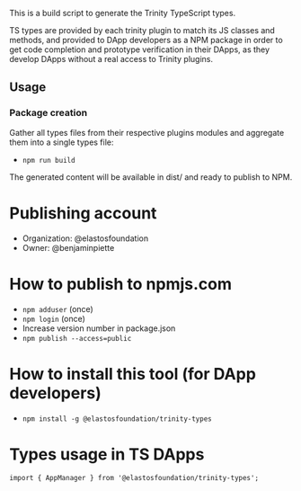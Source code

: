 This is a build script to generate the Trinity TypeScript types.

TS types are provided by each trinity plugin to match its JS classes and methods, and provided to DApp developers as a NPM package in order to get code completion and prototype verification in their DApps, as they develop DApps without a real access to Trinity plugins.

## Usage

### Package creation

Gather all types files from their respective plugins modules and aggregate them into a single types file:

- `npm run build`

The generated content will be available in dist/ and ready to publish to NPM.

# Publishing account

- Organization: @elastosfoundation
- Owner: @benjaminpiette

# How to publish to npmjs.com

- `npm adduser` (once)
- `npm login` (once)
- Increase version number in package.json
- `npm publish --access=public`

# How to install this tool (for DApp developers)

- `npm install -g @elastosfoundation/trinity-types`

# Types usage in TS DApps

    import { AppManager } from '@elastosfoundation/trinity-types';